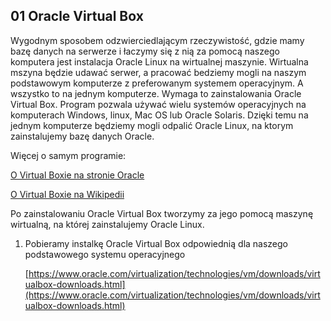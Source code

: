 ## 01 Oracle Virtual Box

Wygodnym sposobem odzwierciedlającym rzeczywistość, gdzie mamy bazę danych na serwerze i łaczymy się z nią za pomocą naszego komputera jest instalacja Oracle Linux na wirtualnej maszynie. Wirtualna mszyna będzie udawać serwer, a pracować bedziemy mogli na naszym podstawowym komputerze z preferowanym systemem operacyjnym. A wszystko to na jednym komputerze.
Wymaga to zainstalowania Oracle Virtual Box. Program pozwala używać wielu systemów operacyjnych na komputerach Windows, linux, Mac OS lub Oracle Solaris. Dzięki temu na jednym komputerze będziemy mogli odpalić Oracle Linux, na ktorym zainstalujemy bazę danych Oracle.

Więcej o samym programie:

[O Virtual Boxie na stronie Oracle](https://www.oracle.com/pl/virtualization/virtualbox/)

[O Virtual Boxie na Wikipedii](https://en.wikipedia.org/wiki/VirtualBox)

Po zainstalowaniu Oracle Virtual Box tworzymy za jego pomocą maszynę wirtualną, na której zainstalujemy Oracle Linux.

1. Pobieramy instalkę Oracle Virtual Box odpowiednią dla naszego podstawowego systemu operacyjnego

    [https://www.oracle.com/virtualization/technologies/vm/downloads/virtualbox-downloads.html](https://www.oracle.com/virtualization/technologies/vm/downloads/virtualbox-downloads.html)
